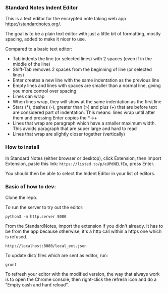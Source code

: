 ### Standard Notes Indent Editor

This is a text editor for the encrypted note taking web app https://standardnotes.org/.

The goal is to be a plain text editor with just a little bit of formatting, mostly spacing, added to make it nicer to use.

Compared to a basic text editor:

* Tab indents the line (or selected lines) with 2 spaces (even if in the middle of the line)
* Shift-Tab removes 2 spaces from the beginning of line (or selected lines)
* Enter creates a new line with the same indentation as the previous line
* Empty lines and lines with spaces are smaller than a normal line, giving you more control over spacing
* Lines can wrap
* When lines wrap, they will show at the same indentation as the first line
* Stars (*), dashes (-), greater than (>) and plus (+) that are before text are considered part of indentation.
  This means: lines wrap until after them and pressing Enter copies the *->+
* Lines that wrap are paragraph which have a smaller maximum width. This avoids paragraph that are super large and hard to read
* Lines that wrap are slightly closer together (vertically)

### How to install

In Standard Notes (either browser or desktop), click Extension, then Import Extension, paste this link: `https://listed.to/p/eUPdNELfEu`, press Enter.

You should then be able to select the Indent Editor in your list of editors.

### Basic of how to dev:

Clone the repo.

To run the server to try out the editor:

    python3 -m http.server 8080

From the StandardNotes, import the extension if you didn't already. It has to be from the app because otherwise, it's a http call within a https one which is refused.

    http://localhost:8080/local_ext.json

To update dist/ files which are sent as editor, run:

    grunt

To refresh your editor with the modified version, the way that always work is to open the Chrome console, then right-click the refresh icon and do a "Empty cash and hard reload".

